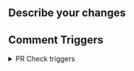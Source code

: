 ## Describe your changes

## Comment Triggers

<details>
  <summary>PR Check triggers</summary>
  
- Build: `trigger build`
- Gitleaks: `trigger gitleaks`
- Sub Category Field Check: `trigger subcategoryfieldcheck`
